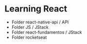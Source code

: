# Learning React
- Folder react-native-api / API
- Folder JS / JStack
- Folder react-fundamentos / JStack
- Folder rocketseat
